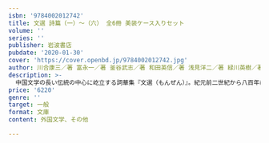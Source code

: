 ```yaml
---
isbn: '9784002012742'
title: 文選 詩篇（一）～（六） 全6冊 美装ケース入りセット
volume: ''
series: ''
publisher: 岩波書店
pubdate: '2020-01-30'
cover: 'https://cover.openbd.jp/9784002012742.jpg'
author: 川合康三／著 富永一／著 釜谷武志／著 和田英信／著 浅見洋二／著 緑川英樹／著
description: >-
  中国文学の長い伝統の中心に屹立する詞華集『文選（もんぜん）』。紀元前二世紀から八百年に及ぶ詩文の精華は、中国文学の豊饒の源となり、日本文学にも広く浸透した。彫琢を究めたその詩篇の全てを深く読み込んだ画期的な訳註。
price: '6220'
genre: ''
target: 一般
format: 文庫
content: 外国文学、その他

---
```

